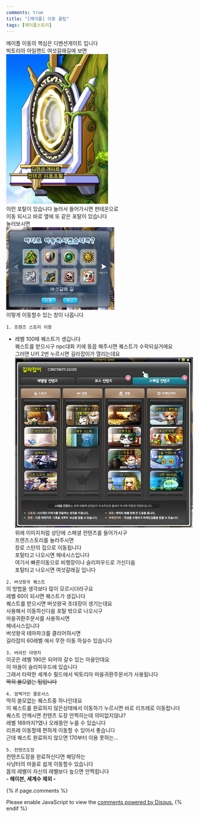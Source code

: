 ```yaml
---
comments: true
title: "[메이플] 이동 꿀팁"
tags: [메이플스토리]
---
```


메이플 이동의 핵심은 디멘션게이트 입니다  
빅토리아 아일랜드 여섯갈래길에 보면  
![Maple](/assets/image/Maple/maple03.jfif)  
이런 포탈이 있습니다 눌러서 들어가시면 판테온으로  
이동 되시고 바로 옆에 또 같은 포탈이 있습니다  
눌러보시면  
![Maple](/assets/image/Maple/maple04.PNG)  
이렇게 이동할수 있는 창이 나옵니다  

`1. 프렌즈 스토리 이용`  
- 레벨 100때 퀘스트가 생깁니다  
퀘스트를 받으시구 npc대화 키에 동꼽 해주시면 퀘스트가 수락되실거에요  
그러면 U키 2번 누르시면 길라잡이가 열리는데요  
![Maple](/assets/image/Maple/maple05.PNG)  
위에 이미지처럼 상단에 스페셜 컨텐츠를 들어가시구  
프렌즈스토리를 눌러주시면  
장로 스탄의 집으로 이동됩니다  
포탈타고 나오시면 헤네시스입니다  
여기서 빠른이동으로 비행장이나 슬리피우드로 가신다음  
포탈타고 나오시면 여섯갈래길 입니다

`2. 버섯왕국 퀘스트`  
이 방법을 생각보다 많이 모르시더라구요  
레벨 60이 되시면 퀘스트가 생깁니다  
퀘스트를 받으시면 버섯왕국 초대장이 생기는데요  
사용해서 이동하신다음 포탈 밖으로 나오시구  
마을귀환주문서를 사용하시면  
헤네시스입니다  
버섯왕국 테마파크를 클리어하시면  
길라잡이 60레벨 에서 무한 이동 하실수 있습니다

`3. 버려진 야영지`  
이곳은 레벨 190은 되어야 갈수 있는 마을인데요  
이 마을이 슬리피우드에 있습니다  
그래서 타락한 세계수 필드에서 빅토리아 마을귀환주문서가 사용됩니다  
~~딱히 쓸모없는 팁입니다~~

`4. 암벽거인 콜로서스`  
딱히 쓸모없는 퀘스트중 하나인데요  
이 퀘스트를 완료하지 않은상태에서 이동하기 누르시면 바로 리프레로 이동랍니다  
퀘스트 안깨시면 컨텐츠 도장 안찍히는데 의미없지않냐?  
레벨 169까지?였나 오래동안 누를 수 있습니다  
리프레 이동할때 편하게 이동할 수 있어서 좋습니다  
근데 퀘스트 완료하지 않으면 170부터 이용 못하는...

`5. 컨텐츠도장`  
컨텐츠도장을 완료하신다면 해당하는  
사냥터의 마을로 쉽게 이동할수 있습니다  
몹의 레벨이 자신의 레벨보다 높으면 안찍힙니다  
**- 헤이븐, 세계수 제외 -**

{% if page.comments %}
<div id="disqus_thread"></div>
<script>

/**
*  RECOMMENDED CONFIGURATION VARIABLES: EDIT AND UNCOMMENT THE SECTION BELOW TO INSERT DYNAMIC VALUES FROM YOUR PLATFORM OR CMS.
*  LEARN WHY DEFINING THESE VARIABLES IS IMPORTANT: https://disqus.com/admin/universalcode/#configuration-variables*/
/*
var disqus_config = function () {
this.page.url = PAGE_URL;  // Replace PAGE_URL with your page's canonical URL variable
this.page.identifier = PAGE_IDENTIFIER; // Replace PAGE_IDENTIFIER with your page's unique identifier variable
};
*/
(function() { // DON'T EDIT BELOW THIS LINE
var d = document, s = d.createElement('script');
s.src = 'https://dndl93.disqus.com/embed.js';
s.setAttribute('data-timestamp', +new Date());
(d.head || d.body).appendChild(s);
})();
</script>
<noscript>Please enable JavaScript to view the <a href="https://disqus.com/?ref_noscript">comments powered by Disqus.</a></noscript>
{% endif %}